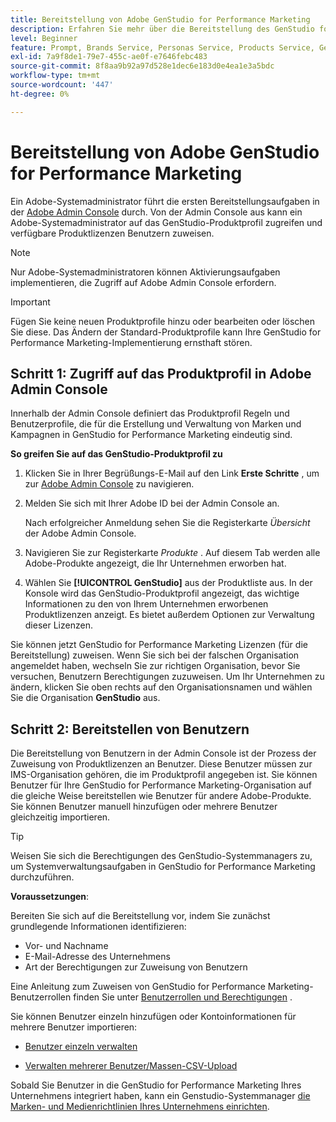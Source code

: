 ```yaml
---
title: Bereitstellung von Adobe GenStudio for Performance Marketing
description: Erfahren Sie mehr über die Bereitstellung des GenStudio for Performance Marketing-Produkts.
level: Beginner
feature: Prompt, Brands Service, Personas Service, Products Service, Generative AI, Guidelines
exl-id: 7a9f8de1-79e7-455c-ae0f-e7646febc483
source-git-commit: 8f8aa9b92a97d528e1dec6e183d0e4ea1e3a5bdc
workflow-type: tm+mt
source-wordcount: '447'
ht-degree: 0%

---
```


# Bereitstellung von Adobe GenStudio for Performance Marketing

Ein Adobe-Systemadministrator führt die ersten Bereitstellungsaufgaben in der [Adobe Admin Console](https://helpx.adobe.com/enterprise/using/admin-console.html#Overview) durch. Von der Admin Console aus kann ein Adobe-Systemadministrator auf das GenStudio-Produktprofil zugreifen und verfügbare Produktlizenzen Benutzern zuweisen.

>[!NOTE]
>
>Nur Adobe-Systemadministratoren können Aktivierungsaufgaben implementieren, die Zugriff auf Adobe Admin Console erfordern.

>[!IMPORTANT]
>
>Fügen Sie keine neuen Produktprofile hinzu oder bearbeiten oder löschen Sie diese. Das Ändern der Standard-Produktprofile kann Ihre GenStudio for Performance Marketing-Implementierung ernsthaft stören.

## Schritt 1: Zugriff auf das Produktprofil in Adobe Admin Console

Innerhalb der Admin Console definiert das Produktprofil Regeln und Benutzerprofile, die für die Erstellung und Verwaltung von Marken und Kampagnen in GenStudio for Performance Marketing eindeutig sind.

**So greifen Sie auf das GenStudio-Produktprofil zu**

1. Klicken Sie in Ihrer Begrüßungs-E-Mail auf den Link **Erste Schritte** , um zur [Adobe Admin Console](https://helpx.adobe.com/enterprise/using/admin-console.html#Overview) zu navigieren.

1. Melden Sie sich mit Ihrer Adobe ID bei der Admin Console an.

   Nach erfolgreicher Anmeldung sehen Sie die Registerkarte _Übersicht_ der Adobe Admin Console.

1. Navigieren Sie zur Registerkarte _Produkte_ . Auf diesem Tab werden alle Adobe-Produkte angezeigt, die Ihr Unternehmen erworben hat.

1. Wählen Sie **[!UICONTROL GenStudio]** aus der Produktliste aus. In der Konsole wird das GenStudio-Produktprofil angezeigt, das wichtige Informationen zu den von Ihrem Unternehmen erworbenen Produktlizenzen anzeigt. Es bietet außerdem Optionen zur Verwaltung dieser Lizenzen.

Sie können jetzt GenStudio for Performance Marketing Lizenzen (für die Bereitstellung) zuweisen. Wenn Sie sich bei der falschen Organisation angemeldet haben, wechseln Sie zur richtigen Organisation, bevor Sie versuchen, Benutzern Berechtigungen zuzuweisen. Um Ihr Unternehmen zu ändern, klicken Sie oben rechts auf den Organisationsnamen und wählen Sie die Organisation **GenStudio** aus.

## Schritt 2: Bereitstellen von Benutzern

Die Bereitstellung von Benutzern in der Admin Console ist der Prozess der Zuweisung von Produktlizenzen an Benutzer. Diese Benutzer müssen zur IMS-Organisation gehören, die im Produktprofil angegeben ist. Sie können Benutzer für Ihre GenStudio for Performance Marketing-Organisation auf die gleiche Weise bereitstellen wie Benutzer für andere Adobe-Produkte. Sie können Benutzer manuell hinzufügen oder mehrere Benutzer gleichzeitig importieren.

>[!TIP]
>
>Weisen Sie sich die Berechtigungen des GenStudio-Systemmanagers zu, um Systemverwaltungsaufgaben in GenStudio for Performance Marketing durchzuführen.

**Voraussetzungen**:

Bereiten Sie sich auf die Bereitstellung vor, indem Sie zunächst grundlegende Informationen identifizieren:

* Vor- und Nachname
* E-Mail-Adresse des Unternehmens
* Art der Berechtigungen zur Zuweisung von Benutzern

Eine Anleitung zum Zuweisen von GenStudio for Performance Marketing-Benutzerrollen finden Sie unter [Benutzerrollen und Berechtigungen](user-roles.md) .

Sie können Benutzer einzeln hinzufügen oder Kontoinformationen für mehrere Benutzer importieren:

* [Benutzer einzeln verwalten](https://helpx.adobe.com/enterprise/using/manage-users-individually.html#add-users)

* [Verwalten mehrerer Benutzer/Massen-CSV-Upload](https://helpx.adobe.com/enterprise/using/bulk-upload-users.html)

Sobald Sie Benutzer in die GenStudio for Performance Marketing Ihres Unternehmens integriert haben, kann ein Genstudio-Systemmanager [die Marken- und Medienrichtlinien Ihres Unternehmens einrichten](get-started.md).
